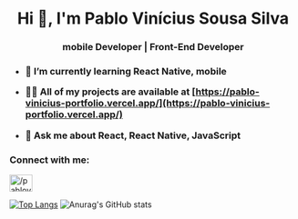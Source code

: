<h1 align="center">Hi 👋, I'm Pablo Vinícius Sousa Silva</h1>
<h3 align="center">mobile Developer | Front-End Developer<h3>

- 🌱 I’m currently learning **React Native, mobile**

- 👨‍💻 All of my projects are available at [https://pablo-vinicius-portfolio.vercel.app/](https://pablo-vinicius-portfolio.vercel.app/)

- 💬 Ask me about **React, React Native, JavaScript**

<h3 align="left">Connect with me:</h3>
<p align="left">
<a href="https://linkedin.com/in//pabloviniciusss" target="blank"><img align="center" src="https://raw.githubusercontent.com/rahuldkjain/github-profile-readme-generator/master/src/images/icons/Social/linked-in-alt.svg" alt="/pabloviniciusss" height="30" width="40" /></a>
</p>


[![Top Langs](https://github-readme-stats.vercel.app/api/top-langs/?username=PabloViniciusSS&layout=compact)](https://github.com/PabloViniciusSS/github-readme-stats)
![Anurag's GitHub stats](https://github-readme-stats.vercel.app/api?username=PabloViniciusSS&theme=great-gatsby&show_icons=true)
